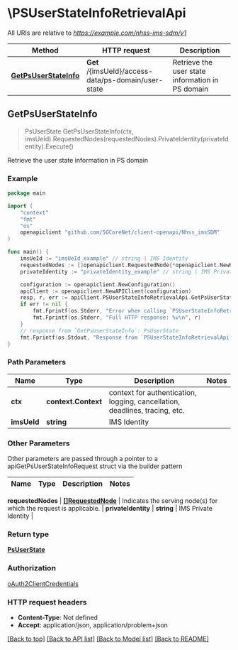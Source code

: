 # \PSUserStateInfoRetrievalApi

All URIs are relative to *https://example.com/nhss-ims-sdm/v1*

Method | HTTP request | Description
------------- | ------------- | -------------
[**GetPsUserStateInfo**](PSUserStateInfoRetrievalApi.md#GetPsUserStateInfo) | **Get** /{imsUeId}/access-data/ps-domain/user-state | Retrieve the user state information in PS domain



## GetPsUserStateInfo

> PsUserState GetPsUserStateInfo(ctx, imsUeId).RequestedNodes(requestedNodes).PrivateIdentity(privateIdentity).Execute()

Retrieve the user state information in PS domain

### Example

```go
package main

import (
    "context"
    "fmt"
    "os"
    openapiclient "github.com/5GCoreNet/client-openapi/Nhss_imsSDM"
)

func main() {
    imsUeId := "imsUeId_example" // string | IMS Identity
    requestedNodes := []openapiclient.RequestedNode{*openapiclient.NewRequestedNode()} // []RequestedNode | Indicates the serving node(s) for which the request is applicable. (optional)
    privateIdentity := "privateIdentity_example" // string | IMS Private Identity (optional)

    configuration := openapiclient.NewConfiguration()
    apiClient := openapiclient.NewAPIClient(configuration)
    resp, r, err := apiClient.PSUserStateInfoRetrievalApi.GetPsUserStateInfo(context.Background(), imsUeId).RequestedNodes(requestedNodes).PrivateIdentity(privateIdentity).Execute()
    if err != nil {
        fmt.Fprintf(os.Stderr, "Error when calling `PSUserStateInfoRetrievalApi.GetPsUserStateInfo``: %v\n", err)
        fmt.Fprintf(os.Stderr, "Full HTTP response: %v\n", r)
    }
    // response from `GetPsUserStateInfo`: PsUserState
    fmt.Fprintf(os.Stdout, "Response from `PSUserStateInfoRetrievalApi.GetPsUserStateInfo`: %v\n", resp)
}
```

### Path Parameters


Name | Type | Description  | Notes
------------- | ------------- | ------------- | -------------
**ctx** | **context.Context** | context for authentication, logging, cancellation, deadlines, tracing, etc.
**imsUeId** | **string** | IMS Identity | 

### Other Parameters

Other parameters are passed through a pointer to a apiGetPsUserStateInfoRequest struct via the builder pattern


Name | Type | Description  | Notes
------------- | ------------- | ------------- | -------------

 **requestedNodes** | [**[]RequestedNode**](RequestedNode.md) | Indicates the serving node(s) for which the request is applicable. | 
 **privateIdentity** | **string** | IMS Private Identity | 

### Return type

[**PsUserState**](PsUserState.md)

### Authorization

[oAuth2ClientCredentials](../README.md#oAuth2ClientCredentials)

### HTTP request headers

- **Content-Type**: Not defined
- **Accept**: application/json, application/problem+json

[[Back to top]](#) [[Back to API list]](../README.md#documentation-for-api-endpoints)
[[Back to Model list]](../README.md#documentation-for-models)
[[Back to README]](../README.md)

